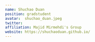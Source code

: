 ```yaml
---
name: Shuchao Duan
position: gradstudent
avatar:  shuchao_duan.jpeg
twitter: 
affiliation: Majid Mirmehdi's Group
website: https://shuchaoduan.github.io/
---
```


